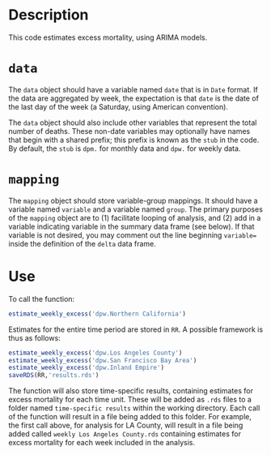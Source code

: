 # Description

This code estimates excess mortality, using ARIMA models.

# `data`

The `data` object should have a variable named `date` that is in `Date` format. If the data are aggregated by week, the expectation is that `date` is the date of the last day of the week (a Saturday, using American convention).

The `data` object should also include other variables that represent the total number of deaths. These non-date variables may optionally have names that begin with a shared prefix; this prefix is known as the `stub` in the code. By default, the `stub` is `dpm.` for monthly data and `dpw.` for weekly data. 

# `mapping`

The `mapping` object should store variable-group mappings. It should have a variable named `variable` and a variable named `group`. The primary purposes of the `mapping` object are to (1) facilitate looping of analysis, and (2) add in a variable indicating variable in the summary data frame (see below). If that variable is not desired, you may comment out the line beginning `variable=` inside the definition of the `delta` data frame.

# Use

To call the function:

```r
estimate_weekly_excess('dpw.Northern California')
```

Estimates for the entire time period are stored in `RR`. A possible framework is thus as follows:

```r
estimate_weekly_excess('dpw.Los Angeles County')
estimate_weekly_excess('dpw.San Francisco Bay Area')
estimate_weekly_excess('dpw.Inland Empire')
saveRDS(RR,'results.rds')
```

The function will also store time-specific results, containing estimates for excess mortality for each time unit. These will be added as `.rds` files to a folder named `time-specific results` within the working directory. Each call of the function will result in a file being added to this folder. For example, the first call above, for analysis for LA County, will result in a file being added called `weekly Los Angeles County.rds` containing estimates for excess mortality for each week included in the analysis.